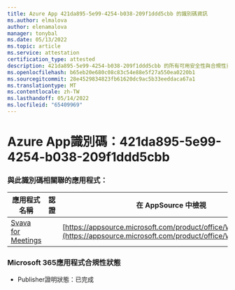 ```yaml
---
title: Azure App 421da895-5e99-4254-b038-209f1ddd5cbb 的識別碼資訊
ms.author: elmalova
author: elenamalova
manager: tonybal
ms.date: 05/13/2022
ms.topic: article
ms.service: attestation
certification_type: attested
description: 421da895-5e99-4254-b038-209f1ddd5cbb 的所有可用安全性與合規性資訊。
ms.openlocfilehash: b65eb20e680c08c83c54e88e5f27a550ea0220b1
ms.sourcegitcommit: 28e4529834823fb61620dc9ac5b33eeddaca67a1
ms.translationtype: MT
ms.contentlocale: zh-TW
ms.lasthandoff: 05/14/2022
ms.locfileid: "65409969"
---
```

# <a name="azure-app-id-421da895-5e99-4254-b038-209f1ddd5cbb"></a>Azure App識別碼：421da895-5e99-4254-b038-209f1ddd5cbb


### <a name="apps-associated-with-this-id"></a>與此識別碼相關聯的應用程式：
| **應用程式名稱** | **認證** | **在 AppSource 中檢視** |
|--------------|---------------|-----------------------|
| [Svava for Meetings](../forward/WA200001723.md) |  | [https://appsource.microsoft.com/product/office/WA200001723](https://appsource.microsoft.com/product/office/WA200001723) |

### <a name="microsoft-365-app-compliance-status"></a>Microsoft 365應用程式合規性狀態
- Publisher證明狀態：已完成
